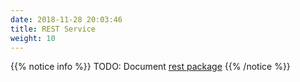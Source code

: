 ```yaml
---
date: 2018-11-28 20:03:46
title: REST Service
weight: 10
---
```


{{% notice info %}}
TODO: Document [rest package](https://godoc.org/github.com/mweagle/Sparta/archetype/rest)
{{% /notice %}}